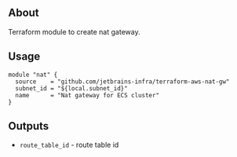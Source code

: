 ## About
Terraform module to create nat gateway.

## Usage

```
module "nat" {
  source    = "github.com/jetbrains-infra/terraform-aws-nat-gw"
  subnet_id = "${local.subnet_id}"
  name      = "Nat gateway for ECS cluster"
}
```

## Outputs

* `route_table_id` - route table id 
